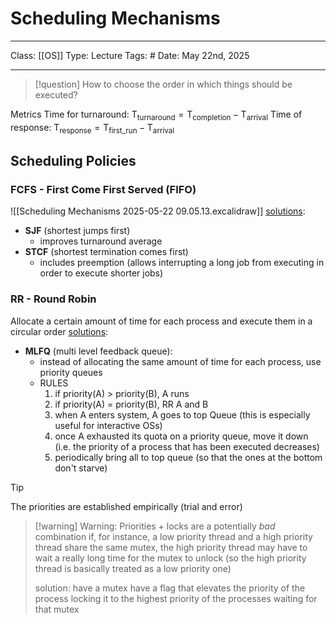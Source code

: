 # Scheduling Mechanisms
___
Class: [[OS]]
Type: Lecture
Tags: # 
Date: May 22nd, 2025
___

>[!question]
>How to choose the order in which things should be executed? 
>

Metrics
Time for turnaround: $\text{T}_\text{turnaround} = \text{T}_\text{completion} - \text{T}_\text{arrival}$
Time of response: $\text{T}_\text{response}=\text{T}_\text{first\_run} -\text{T}_\text{arrival}$
## Scheduling Policies
### FCFS - First Come First Served (FIFO)
![[Scheduling Mechanisms 2025-05-22 09.05.13.excalidraw]]
<u>solutions</u>: 
- **SJF** (shortest jumps first)
	- improves turnaround average
- **STCF** (shortest termination comes first) 
	- includes preemption (allows interrupting a long job from executing in order to execute shorter jobs)
### RR - Round Robin

Allocate a certain amount of time for each process and execute them in a circular order
<u>solutions</u>:
- **MLFQ** (multi level feedback queue):
	- instead of allocating the same amount of time for each process, use priority queues
	- RULES
		1. if priority(A) > priority(B), A runs 
		2. if priority(A) = priority(B), RR A and B
		3. when A enters system, A goes to top Queue (this is especially useful for interactive OSs)
		4. once A exhausted its quota on a priority queue, move it down (i.e. the priority of a process that has been executed decreases)
		5. periodically bring all to top queue (so that the ones at the bottom don't starve)
>[!tip]
>The priorities are established empirically (trial and error)

>[!warning] Warning: Priorities + locks are a potentially *bad* combination
> if, for instance, a low priority thread and a high priority thread share the same mutex, the high priority thread may have to wait a really long time for the mutex to unlock (so the high priority thread is basically treated as a low priority one)
> 
> solution: have a mutex have a flag that elevates the priority of the process locking it to the highest priority of the processes waiting for that mutex

